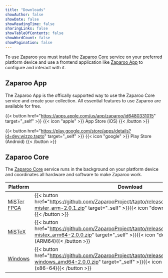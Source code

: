 ```yaml
---
title: "Downloads"
showAuthor: false
showDate: false
showReadingTime: false
sharingLinks: false
showTableOfContents: false
showWordCount: false
showPagination: false
---
```


To use Zaparoo you must install the [Zaparoo Core](#zaparoo-core) service on your preferred platform device and use a frontend application like [Zaparoo App](#zaparoo-app) to configure and interact with it.

## Zaparoo App

The Zaparoo App is the offically supported way to use the Zaparoo Core service and create your collection. All essential features to use Zaparoo are available for free.

{{< button href="https://apps.apple.com/us/app/zaparoo/id6480331015" target="_self" >}}
{{< icon "apple" >}} App Store (iOS)
{{< /button >}}<br>

{{< button href="https://play.google.com/store/apps/details?id=dev.wizzo.tapto" target="_self" >}}
{{< icon "google" >}} Play Store (Android)
{{< /button >}}<br>

## Zaparoo Core

The [Zaparoo Core](https://github.com/ZaparooProject/tapto) service runs in the background on your platform device and coordinates all hardware and software to make Zaparoo work.

| Platform                                      | Download                                                                                                                                                                                  |
| --------------------------------------------- | ----------------------------------------------------------------------------------------------------------------------------------------------------------------------------------------- |
| [MiSTer FPGA](https://tapto.wiki/MiSTer_FPGA) | {{< button href="https://github.com/ZaparooProject/tapto/releases/download/v2.0.1/tapto-mister_arm-2.0.1.zip" target="_self" >}}{{< icon "download" >}} v2.0.1 (ARM32){{< /button >}}     |
| [MiSTeX](https://tapto.wiki/MiSTeX)           | {{< button href="https://github.com/ZaparooProject/tapto/releases/download/v2.0.1/tapto-mistex_arm64-2.0.0.zip" target="_self" >}}{{< icon "download" >}} v2.0.0 (ARM64){{< /button >}}   |
| [Windows](https://tapto.wiki/Windows)         | {{< button href="https://github.com/ZaparooProject/tapto/releases/download/v2.0.1/tapto-windows_amd64-2.0.0.zip" target="_self" >}}{{< icon "download" >}} v2.0.0 (x86-64){{< /button >}} |
